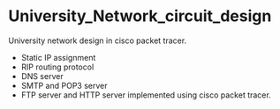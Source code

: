 # University_Network_circuit_design
University network design in cisco packet tracer. 


+ Static IP assignment 
+ RIP routing protocol 
+ DNS server
+ SMTP and POP3 server
+ FTP server and HTTP server implemented using cisco packet tracer.
